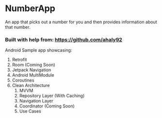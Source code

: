 # NumberApp
An app that picks out a number for you and then provides information about that number. 

### Built with help from: https://github.com/ahaly92

Android Sample app showcasing:

1. Retrofit
1. Room (Coming Soon)
1. Jetpack Navigation
1. Android MultiModule
1. Coroutines
1. Clean Architecture
    1. MVVM
    1. Repository Layer (With Caching)
    1. Navigation Layer
    1. Coordinator (Coming Soon)
    1. Use Cases
